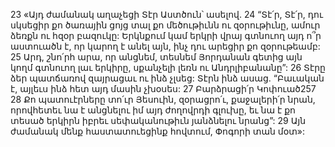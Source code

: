 23 «Այդ ժամանակ աղաչեցի Տէր Աստծուն՝ ասելով. 24 “Տէ՛ր, Տէ՛ր, դու սկսեցիր քո ծառային ցոյց տալ քո մեծութիւնն ու զօրութիւնը, ամուր ձեռքն ու հզօր բազուկը: Երկնքում կամ երկրի վրայ գտնուող այդ ո՞ր աստուածն է, որ կարող է անել այն, ինչ դու արեցիր քո զօրութեամբ: 25 Արդ, շնո՛րհ արա, որ անցնեմ, տեսնեմ Յորդանան գետից այն կողմ գտնուող լաւ երկիրը, սքանչելի լեռն ու Անդրլիբանանը”: 26 Տէրը ձեր պատճառով զայրացաւ ու ինձ չլսեց: Տէրն ինձ ասաց. “Բաւական է, այլեւս ինձ հետ այդ մասին չխօսես: 27 Բարձրացի՛ր Կոփուած257 28 Քո պատուէրները տո՛ւր Յեսուին, զօրացրո՛ւ, քաջալերի՛ր նրան, որովհետեւ նա է անցնելու իմ այդ ժողովրդի գլուխը, եւ նա է քո տեսած երկիրն իբրեւ սեփականութիւն յանձնելու նրանց”: 29 Այն ժամանակ մենք հաստատուեցինք հովտում, Փոգորի տան մօտ»:
